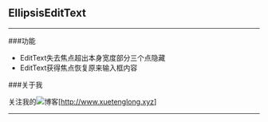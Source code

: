 ## EllipsisEditText
----


###功能


- EditText失去焦点超出本身宽度部分三个点隐藏
- EditText获得焦点恢复原来输入框内容




###关于我


关注我的![](https://github.com/xuetenglong/README/blob/master/img/csdn.png)博客[http://www.xuetenglong.xyz]






*******************


[http://www.xuetenglong.xyz]:http://www.xuetenglong.xyz
